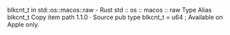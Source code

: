 blkcnt_t in std::os::macos::raw - Rust
std
::
os
::
macos
::
raw
Type Alias
blkcnt_t
Copy item path
1.1.0
·
Source
pub type blkcnt_t =
u64
;
Available on
Apple
only.